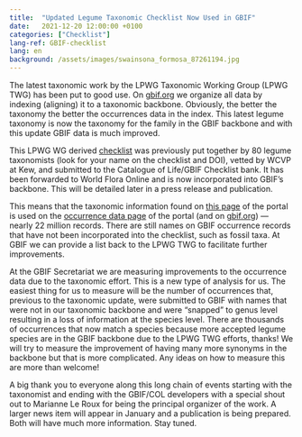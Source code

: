 ```yaml
---
title:  "Updated Legume Taxonomic Checklist Now Used in GBIF"
date:   2021-12-20 12:00:00 +0100
categories: ["Checklist"]
lang-ref: GBIF-checklist
lang: en
background: /assets/images/swainsona_formosa_87261194.jpg
---
```


The latest taxonomic work by the LPWG Taxonomic Working Group (LPWG TWG) has been put to good use. On [gbif.org](https://www.gbif.org/) we organize all data by indexing (aligning) it to a taxonomic backbone. Obviously, the better the taxonomy the better the occurrences data in the index. This latest legume taxonomy is now the taxonomy for the family in the GBIF backbone and with this update GBIF data is much improved.

This LPWG WG derived [checklist](https://data.catalogueoflife.org/dataset/2304/about) was previously put together by 80 legume taxonomists (look for your name on the checklist and DOI), vetted by WCVP at Kew, and submitted to the Catalogue of Life/GBIF Checklist bank. It has been forwarded to World Flora Online and is now incorporated into GBIF’s backbone. This will be detailed later in a press release and publication.

This means that the taxonomic information found on [this page](https://www.legumedata.org/taxonomy/browse) of the portal is used on the [occurrence data page](https://www.legumedata.org/data?view=MAP) of the portal (and on [gbif.org](https://www.gbif.org/)) — nearly 22 million records. There are still names on GBIF occurrence records that have not been incorporated into the checklist, such as fossil taxa. At GBIF we can provide a list back to the LPWG TWG to facilitate further improvements.

At the GBIF Secretariat we are measuring improvements to the occurrence data due to the taxonomic effort. This is a new type of analysis for us. The easiest thing for us to measure will be the number of occurrences that, previous to the taxonomic update, were submitted to GBIF with names that were not in our taxonomic backbone and were “snapped” to genus level resulting in a loss of information at the species level. There are thousands of occurrences that now match a species because more accepted legume species are in the GBIF backbone due to the LPWG TWG efforts, thanks! We will try to measure the improvement of having many more synonyms in the backbone but that is more complicated. Any ideas on how to measure this are more than welcome!

A big thank you to everyone along this long chain of events starting with the taxonomist and ending with the GBIF/COL developers with a special shout out to Marianne Le Roux for being the principal organizer of the work. A larger news item will appear in January and a publication is being prepared. Both will have much more information. Stay tuned.
